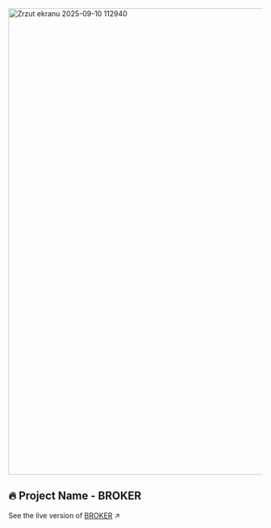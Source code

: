 <img width="1899" height="923" alt="Zrzut ekranu 2025-09-10 112940" src="https://github.com/user-attachments/assets/afa8cd75-377d-41c4-8d6a-b55f7994f355" />

## 🔥 Project Name - BROKER
See the live version of [BROKER](https://imediasystem.github.io/Broker/) ↗️

